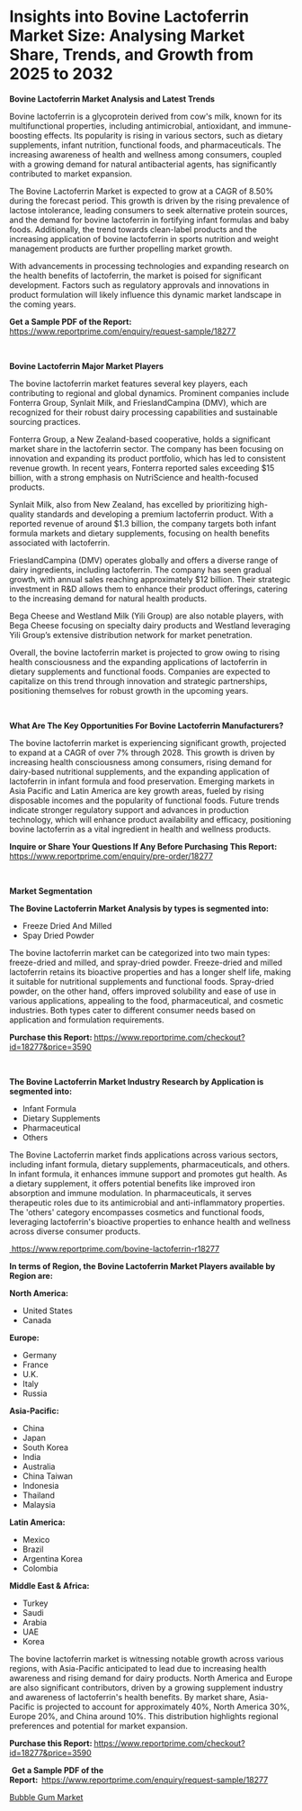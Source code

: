 <p><h1>Insights into Bovine Lactoferrin Market Size: Analysing Market Share, Trends, and Growth from 2025 to 2032</h1></p><p><strong>Bovine Lactoferrin Market Analysis and Latest Trends</strong></p>
<p><p>Bovine lactoferrin is a glycoprotein derived from cow's milk, known for its multifunctional properties, including antimicrobial, antioxidant, and immune-boosting effects. Its popularity is rising in various sectors, such as dietary supplements, infant nutrition, functional foods, and pharmaceuticals. The increasing awareness of health and wellness among consumers, coupled with a growing demand for natural antibacterial agents, has significantly contributed to market expansion.</p><p>The Bovine Lactoferrin Market is expected to grow at a CAGR of 8.50% during the forecast period. This growth is driven by the rising prevalence of lactose intolerance, leading consumers to seek alternative protein sources, and the demand for bovine lactoferrin in fortifying infant formulas and baby foods. Additionally, the trend towards clean-label products and the increasing application of bovine lactoferrin in sports nutrition and weight management products are further propelling market growth. </p><p>With advancements in processing technologies and expanding research on the health benefits of lactoferrin, the market is poised for significant development. Factors such as regulatory approvals and innovations in product formulation will likely influence this dynamic market landscape in the coming years.</p></p>
<p><strong>Get a Sample PDF of the Report:&nbsp;</strong> <a href="https://www.reportprime.com/enquiry/request-sample/18277?utm_campaign=2282&utm_medium=2&utm_source=Github&utm_content=ia&utm_term=19032025&utm_id=bovine-lactoferrin">https://www.reportprime.com/enquiry/request-sample/18277</a></p>
<p>&nbsp;</p>
<p><strong>Bovine Lactoferrin Major Market Players</strong></p>
<p><p>The bovine lactoferrin market features several key players, each contributing to regional and global dynamics. Prominent companies include Fonterra Group, Synlait Milk, and FrieslandCampina (DMV), which are recognized for their robust dairy processing capabilities and sustainable sourcing practices.</p><p>Fonterra Group, a New Zealand-based cooperative, holds a significant market share in the lactoferrin sector. The company has been focusing on innovation and expanding its product portfolio, which has led to consistent revenue growth. In recent years, Fonterra reported sales exceeding $15 billion, with a strong emphasis on NutriScience and health-focused products. </p><p>Synlait Milk, also from New Zealand, has excelled by prioritizing high-quality standards and developing a premium lactoferrin product. With a reported revenue of around $1.3 billion, the company targets both infant formula markets and dietary supplements, focusing on health benefits associated with lactoferrin.</p><p>FrieslandCampina (DMV) operates globally and offers a diverse range of dairy ingredients, including lactoferrin. The company has seen gradual growth, with annual sales reaching approximately $12 billion. Their strategic investment in R&D allows them to enhance their product offerings, catering to the increasing demand for natural health products.</p><p>Bega Cheese and Westland Milk (Yili Group) are also notable players, with Bega Cheese focusing on specialty dairy products and Westland leveraging Yili Group’s extensive distribution network for market penetration.</p><p>Overall, the bovine lactoferrin market is projected to grow owing to rising health consciousness and the expanding applications of lactoferrin in dietary supplements and functional foods. Companies are expected to capitalize on this trend through innovation and strategic partnerships, positioning themselves for robust growth in the upcoming years.</p></p>
<p>&nbsp;</p>
<p><strong>What Are The Key Opportunities For Bovine Lactoferrin Manufacturers?</strong></p>
<p><p>The bovine lactoferrin market is experiencing significant growth, projected to expand at a CAGR of over 7% through 2028. This growth is driven by increasing health consciousness among consumers, rising demand for dairy-based nutritional supplements, and the expanding application of lactoferrin in infant formula and food preservation. Emerging markets in Asia Pacific and Latin America are key growth areas, fueled by rising disposable incomes and the popularity of functional foods. Future trends indicate stronger regulatory support and advances in production technology, which will enhance product availability and efficacy, positioning bovine lactoferrin as a vital ingredient in health and wellness products.</p></p>
<p><strong>Inquire or Share Your Questions If Any Before Purchasing This Report:</strong> <a href="https://www.reportprime.com/enquiry/pre-order/18277?utm_campaign=2282&utm_medium=2&utm_source=Github&utm_content=ia&utm_term=19032025&utm_id=bovine-lactoferrin">https://www.reportprime.com/enquiry/pre-order/18277</a></p>
<p>&nbsp;</p>
<p><strong>Market Segmentation</strong></p>
<p><strong>The Bovine Lactoferrin Market Analysis by types is segmented into:</strong></p>
<p><ul><li>Freeze Dried And Milled</li><li>Spay Dried Powder</li></ul></p>
<p><p>The bovine lactoferrin market can be categorized into two main types: freeze-dried and milled, and spray-dried powder. Freeze-dried and milled lactoferrin retains its bioactive properties and has a longer shelf life, making it suitable for nutritional supplements and functional foods. Spray-dried powder, on the other hand, offers improved solubility and ease of use in various applications, appealing to the food, pharmaceutical, and cosmetic industries. Both types cater to different consumer needs based on application and formulation requirements.</p></p>
<p><strong>Purchase this Report:&nbsp;</strong><a href="https://www.reportprime.com/checkout?id=18277&price=3590&utm_campaign=2282&utm_medium=2&utm_source=Github&utm_content=ia&utm_term=19032025&utm_id=bovine-lactoferrin">https://www.reportprime.com/checkout?id=18277&price=3590</a></p>
<p>&nbsp;</p>
<p><strong>The Bovine Lactoferrin Market Industry Research by Application is segmented into:</strong></p>
<p><ul><li>Infant Formula</li><li>Dietary Supplements</li><li>Pharmaceutical</li><li>Others</li></ul></p>
<p><p>The Bovine Lactoferrin market finds applications across various sectors, including infant formula, dietary supplements, pharmaceuticals, and others. In infant formula, it enhances immune support and promotes gut health. As a dietary supplement, it offers potential benefits like improved iron absorption and immune modulation. In pharmaceuticals, it serves therapeutic roles due to its antimicrobial and anti-inflammatory properties. The 'others' category encompasses cosmetics and functional foods, leveraging lactoferrin's bioactive properties to enhance health and wellness across diverse consumer products.</p></p>
<p><a href="https://www.reportprime.com/bovine-lactoferrin-r18277?utm_campaign=2282&utm_medium=2&utm_source=Github&utm_content=ia&utm_term=19032025&utm_id=bovine-lactoferrin">&nbsp;https://www.reportprime.com/bovine-lactoferrin-r18277</a></p>
<p><strong>In terms of Region, the Bovine Lactoferrin Market Players available by Region are:</strong></p>
<p>
    <p> <strong> North America: </strong>
        <ul>
            <li>United States</li>
            <li>Canada</li>
        </ul>
        </p> 
    <p> <strong> Europe: </strong>
        <ul>
            <li>Germany</li>
            <li>France</li>
            <li>U.K.</li>
            <li>Italy</li>
            <li>Russia</li>
        </ul>
        </p> 
    <p> <strong> Asia-Pacific: </strong>
        <ul>
            <li>China</li>
            <li>Japan</li>
            <li>South Korea</li>
            <li>India</li>
            <li>Australia</li>
            <li>China Taiwan</li>
            <li>Indonesia</li>
            <li>Thailand</li>
            <li>Malaysia</li>
        </ul>
        </p> 
    <p> <strong> Latin America: </strong>
        <ul>
            <li>Mexico</li>
            <li>Brazil</li>
            <li>Argentina Korea</li>
            <li>Colombia</li>
        </ul>
        </p> 
    <p> <strong> Middle East & Africa: </strong>
        <ul>
            <li>Turkey</li>
            <li>Saudi</li>
            <li>Arabia</li>
            <li>UAE</li>
            <li>Korea</li>
        </ul>
    </p>
    </p>
<p><p>The bovine lactoferrin market is witnessing notable growth across various regions, with Asia-Pacific anticipated to lead due to increasing health awareness and rising demand for dairy products. North America and Europe are also significant contributors, driven by a growing supplement industry and awareness of lactoferrin's health benefits. By market share, Asia-Pacific is projected to account for approximately 40%, North America 30%, Europe 20%, and China around 10%. This distribution highlights regional preferences and potential for market expansion.</p></p>
<p><strong>Purchase this Report: </strong><a href="https://www.reportprime.com/checkout?id=18277&price=3590&utm_campaign=2282&utm_medium=2&utm_source=Github&utm_content=ia&utm_term=19032025&utm_id=bovine-lactoferrin">https://www.reportprime.com/checkout?id=18277&price=3590</a></p>
<p>&nbsp;<strong>Get a Sample PDF of the Report:&nbsp;&nbsp;</strong><a href="https://www.reportprime.com/enquiry/request-sample/18277?utm_campaign=2282&utm_medium=2&utm_source=Github&utm_content=ia&utm_term=19032025&utm_id=bovine-lactoferrin">https://www.reportprime.com/enquiry/request-sample/18277</a></p>
<p><strong></strong></p>
<p><p><a href="https://github.com/NargisHussain432/Market-Research-Report-List-1/blob/main/bubble-gum-market.md?utm_campaign=2282&utm_medium=2&utm_source=Github&utm_content=ia&utm_term=19032025&utm_id=bovine-lactoferrin">Bubble Gum Market</a></p></p>